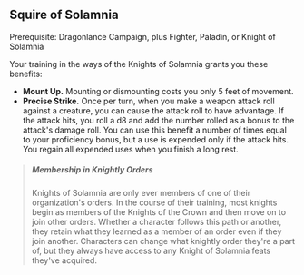## Squire of Solamnia

Prerequisite: Dragonlance Campaign, plus   Fighter,   Paladin, or Knight of Solamnia

Your training in the ways of the Knights of Solamnia grants you these benefits:

- **Mount Up.** Mounting or dismounting costs you only 5 feet of movement.
- **Precise Strike.** Once per turn, when you make a weapon attack roll against a creature, you can cause the attack roll to have advantage. If the attack hits, you roll a d8 and add the number rolled as a bonus to the attack's damage roll. You can use this benefit a number of times equal to your proficiency bonus, but a use is expended only if the attack hits. You regain all expended uses when you finish a long rest.

> ##### Membership in Knightly Orders
>
>Knights of Solamnia are only ever members of one of their organization's orders. In the course of their training, most knights begin as members of the Knights of the Crown and then move on to join other orders. Whether a character follows this path or another, they retain what they learned as a member of an order even if they join another. Characters can change what knightly order they're a part of, but they always have access to any Knight of Solamnia feats they've acquired.
>